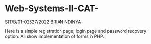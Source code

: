 # Web-Systems-II-CAT-
SIT/B/01-02627/2022
BRIAN NDINYA
 
Here is a simple registration page, login page and password recovery option. All show implementation of forms in PHP.
